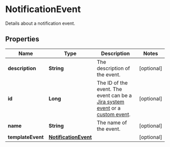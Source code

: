 

# NotificationEvent

Details about a notification event.

## Properties

| Name | Type | Description | Notes |
|------------ | ------------- | ------------- | -------------|
|**description** | **String** | The description of the event. |  [optional] |
|**id** | **Long** | The ID of the event. The event can be a [Jira system event](https://confluence.atlassian.com/x/8YdKLg#Creatinganotificationscheme-eventsEvents) or a [custom event](https://confluence.atlassian.com/x/AIlKLg). |  [optional] |
|**name** | **String** | The name of the event. |  [optional] |
|**templateEvent** | [**NotificationEvent**](NotificationEvent.md) |  |  [optional] |



